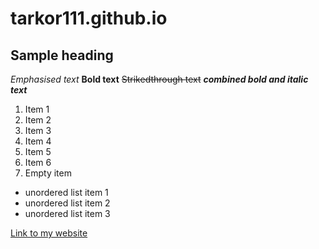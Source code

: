 # tarkor111.github.io
## Sample heading
*Emphasised text*
**Bold text**
~~Strikedthrough text~~
**_combined bold and italic text_**


1. Item 1
2. Item 2
3. Item 3
4. Item 4
5. Item 5
6. Item 6
7. Empty item

* unordered list item 1
* unordered list item 2
* unordered list item 3

[Link to my website](https://tarask.000webhostapp.com/index.html)



